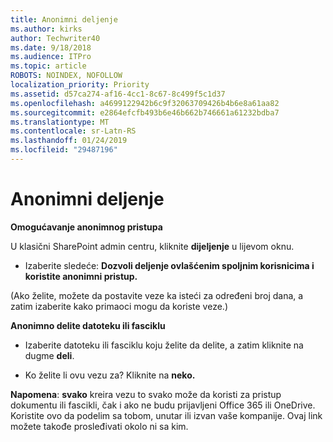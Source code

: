 ```yaml
---
title: Anonimni deljenje
ms.author: kirks
author: Techwriter40
ms.date: 9/18/2018
ms.audience: ITPro
ms.topic: article
ROBOTS: NOINDEX, NOFOLLOW
localization_priority: Priority
ms.assetid: d57ca274-af16-4cc1-8c67-8c499f5c1d37
ms.openlocfilehash: a4699122942b6c9f32063709426b4b6e8a61aa82
ms.sourcegitcommit: e2864efcfb493b6e46b662b746661a61232bdba7
ms.translationtype: MT
ms.contentlocale: sr-Latn-RS
ms.lasthandoff: 01/24/2019
ms.locfileid: "29487196"
---
```

# <a name="anonymous-sharing"></a>Anonimni deljenje

 **Omogućavanje anonimnog pristupa**
  
U klasični SharePoint admin centru, kliknite **dijeljenje** u lijevom oknu. 
  
- Izaberite sledeće: **Dozvoli deljenje ovlašćenim spoljnim korisnicima i koristite anonimni pristup.**
  
(Ako želite, možete da postavite veze ka isteći za određeni broj dana, a zatim izaberite kako primaoci mogu da koriste veze.)
    
 **Anonimno delite datoteku ili fasciklu**
  
- Izaberite datoteku ili fasciklu koju želite da delite, a zatim kliknite na dugme **deli**. 
    
- Ko želite li ovu vezu za? Kliknite na **neko.**
  
 **Napomena**: **svako** kreira vezu to svako može da koristi za pristup dokumentu ili fascikli, čak i ako ne budu prijavljeni Office 365 ili OneDrive. Koristite ovo da podelim sa tobom, unutar ili izvan vaše kompanije. Ovaj link možete takođe prosleđivati okolo ni sa kim. 
    

